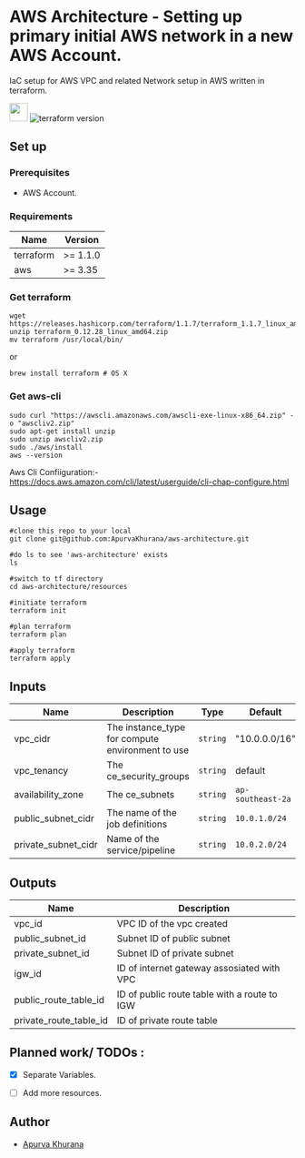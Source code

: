 # AWS Architecture - Setting up primary initial AWS network in a new AWS Account.
IaC setup for AWS VPC and related Network setup in AWS written in terraform.

<img src="https://logodix.com/logo/1686050.png" height="32" width="32"> ![terraform version](https://img.shields.io/badge/terraform-v1.1.17-purple)

## Set up

### Prerequisites
 - AWS Account.

### Requirements
| Name | Version |
|------|---------|
| terraform | >= 1.1.0 |
| aws | >= 3.35 |

### Get terraform
```shell
wget https://releases.hashicorp.com/terraform/1.1.7/terraform_1.1.7_linux_amd64.zip
unzip terraform_0.12.28_linux_amd64.zip
mv terraform /usr/local/bin/
```
or 
```shell
brew install terraform # OS X 
```
### Get aws-cli
```shell
sudo curl "https://awscli.amazonaws.com/awscli-exe-linux-x86_64.zip" -o "awscliv2.zip"
sudo apt-get install unzip
sudo unzip awscliv2.zip
sudo ./aws/install
aws --version
```
Aws Cli Confiiguration:- https://docs.aws.amazon.com/cli/latest/userguide/cli-chap-configure.html

## Usage
```shell
#clone this repo to your local
git clone git@github.com:ApurvaKhurana/aws-architecture.git

#do ls to see 'aws-architecture' exists
ls

#switch to tf directory
cd aws-architecture/resources

#initiate terraform
terraform init

#plan terraform
terraform plan

#apply terraform
terraform apply
```
## Inputs
| Name | Description | Type | Default | Required |
|------|-------------|------|---------|:--------:|
| vpc_cidr | The instance_type for compute environment to use | `string` | "10.0.0.0/16" | yes |
| vpc_tenancy | The ce_security_groups | `string` | default | yes |
| availability_zone | The ce_subnets | `string` | `ap-southeast-2a` | yes |
| public_subnet_cidr | The name of the job definitions | `string` | `10.0.1.0/24` | yes |
| private_subnet_cidr | Name of the service/pipeline | `string` | `10.0.2.0/24` | yes |


## Outputs
| Name | Description |
|------|-------------|
| vpc_id | VPC ID of the vpc created |
| public_subnet_id | Subnet ID of public subnet |
| private_subnet_id | Subnet ID of private subnet |
| igw_id | ID of internet gateway assosiated with VPC |
| public_route_table_id | ID of public route table with a route to IGW |
| private_route_table_id | ID of private route table |

## Planned work/ TODOs :
 - [x] Separate Variables. 
 - [ ] Add more resources. 


## Author
 - [Apurva Khurana](https://github.com/ApurvaKhurana) 
